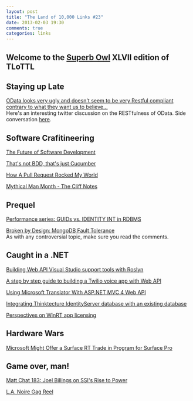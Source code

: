 ```yaml
---
layout: post
title: "The Land of 10,000 Links #23"
date: 2013-02-03 19:30
comments: true
categories: links
---
```

## Welcome to the [Superb Owl](https://twitter.com/ActualPerson084/status/298151151357026304) XLVII edition of TLoTTL

## Staying up Late
[OData looks very ugly and doesn't seem to be very Restful compliant contrary to what they want us to believe...](https://twitter.com/tjaskula/status/297330954933006336)  
Here's an interesting twitter discussion on the RESTfulness of OData. Side conversation [here](https://twitter.com/adjames/status/297769159662657536).

## Software Crafitineering
[The Future of Software Development](http://blog.crisp.se/2013/02/02/alexandertarnowski/the-future-of-software-development)

[That's not BDD, that's just Cucumber](http://chrismdp.com/2013/01/bdd-is-not-cucumber/)

[How A Pull Request Rocked My World](http://clayallsopp.com/posts/the-story-of-pull-request/)

[Mythical Man Month - The Cliff Notes](http://blog.8thlight.com/sue-kim/2013/01/31/mythical-man-month-cliff-notes.html)

## Prequel
[Performance series: GUIDs vs. IDENTITY INT in RDBMS](http://byterot.blogspot.com/2013/02/performance-series-guids-vs-identity-rdbms-sql.html)

[Broken by Design: MongoDB Fault Tolerance](http://hackingdistributed.com/2013/01/29/mongo-ft/)  
As with any controversial topic, make sure you read the comments.

## Caught in a .NET
[Building Web API Visual Studio support tools with Roslyn](http://www.strathweb.com/2013/02/building-web-api-visual-studio-support-tools-with-roslyn/)

[A step by step guide to building a Twilio voice app with Web API](http://blog.endjin.com/2013/01/a-step-by-step-guide-to-building-a-twilio-voice-app-with-web-api/)

[Using Microsoft Translator With ASP.NET MVC 4 Web API](http://techbrij.com/microsoft-translator-asp-net-mvc-4-web-api)

[Integrating Thinktecture IdentityServer database with an existing database](http://brockallen.com/2013/02/03/integrating-thinktecture-identityserver-database-with-an-existing-database/)

[Perspectives on WinRT app licensing](http://www.lhotka.net/weblog/PerspectivesOnWinRTAppLicensing.aspx)

## Hardware Wars
[Microsoft Might Offer a Surface RT Trade in Program for Surface Pro](http://www.windowsobserver.com/2013/02/03/microsoft-might-offer-a-surface-rt-trade-in-program-for-surface-pro/)

## Game over, man!
[Matt Chat 183: Joel Billings on SSI's Rise to Power](http://www.youtube.com/watch?v=COZFZl-2M_g&feature=youtu.be&a)

[L.A. Noire Gag Reel](http://www.youtube.com/watch?v=1va8FxBl7Cg)